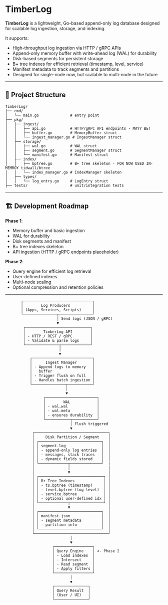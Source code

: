 # TimberLog

**TimberLog** is a lightweight, Go-based append-only log database designed for scalable log ingestion, storage, and indexing.  

It supports:

- High-throughput log ingestion via HTTP / gRPC APIs  
- Append-only memory buffer with write-ahead log (WAL) for durability  
- Disk-based segments for persistent storage  
- B+ tree indexes for efficient retrieval (timestamp, level, service)  
- Manifest metadata to track segments and partitions  
- Designed for single-node now, but scalable to multi-node in the future  

---

## 📂 Project Structure

```
TimberLog/
├── cmd/
│   └── main.go              # entry point
├── pkg/
│   ├── ingest/
│   │   ├── api.go           # HTTP/gRPC API endpoints - MAYY BE!
│   │   ├── buffer.go        # MemoryBuffer struct
│   │   └── ingest_manager.go # IngestManager struct
│   ├── storage/
│   │   ├── wal.go           # WAL struct
│   │   ├── segment.go       # SegmentManager struct
│   │   └── manifest.go      # Manifest struct
│   ├── index/
│   │   ├── bptree.go        # B+ tree skeleton - FOR NOW USED IN-MEMROY tidwall/btree
│   │   └── index_manager.go # IndexManager skeleton
│   ├── types/
│   │   └── log_entry.go     # LogEntry struct
├── tests/                   # unit/integration tests
```

---

## 🏗️ Development Roadmap

**Phase 1**:

- Memory buffer and basic ingestion  
- WAL for durability  
- Disk segments and manifest  
- B+ tree indexes skeleton  
- API ingestion (HTTP / gRPC endpoints placeholder)  

**Phase 2**:

- Query engine for efficient log retrieval  
- User-defined indexes  
- Multi-node scaling  
- Optional compression and retention policies  

---

<!-- github.com/mrsridharpadmanaben/TimberLog -->

```
       ┌───────────────────────────────┐
       │        Log Producers          │
       │ (Apps, Services, Scripts)     │
       └───────────────┬───────────────┘
                       │ Send logs (JSON / gRPC)
                       ▼
        ┌─────────────────────────────┐
        │        TimberLog API        │
        │ - HTTP / REST / gRPC        │
        │ - Validate & parse logs     │
        └───────────────┬─────────────┘
                        │
                        ▼
           ┌───────────────────────────┐
           │      Ingest Manager       │
           │ - Append logs to memory   │
           │   buffer                  │
           │ - Trigger flush on full   │
           │ - Handles batch ingestion │
           └───────────────┬───────────┘
                           │
                           ▼
                 ┌───────────────────────┐
                 │        WAL            │
                 │ - wal.wal             │
                 │ - wal.meta            │
                 │ - ensures durability  │
                 └───────────┬───────────┘
                             │ Flush triggered
                             ▼
            ┌─────────────────────────────────┐
            │     Disk Partition / Segment    │
            │ ┌────────────────────────────┐  │
            │ │ segment.log                │  │
            │ │ - append-only log entries  │  │
            │ │ - messages, stack traces   │  │
            │ │ - dynamic fields stored    │  │
            │ └─────────────┬──────────────┘  |
            │               │                 |
            │               ▼                 |
            │ ┌─────────────────────────────┐ │
            │ │ B+ Tree Indexes             │ │
            │ │ - ts.bptree (timestamp)     │ │
            │ │ - level.bptree (log level)  │ │
            │ │ - service.bptree            │ │
            │ │ - optional user-defined idx │ │
            │ └─────────────┬───────────────┘ │
            │               ▼                 |
            │ ┌────────────────────────────┐  │
            │ │ manifest.json              │  │
            │ │ - segment metadata         │  │
            │ │ - partition info           │  │
            │ └────────────────────────────┘  │
            └─────────────────────────────────┘
                             │
                             ▼
                     ┌─────────────────┐
                     │ Query Engine    │ <- Phase 2
                     │ - Load indexes  │
                     │ - Intersect     │
                     │ - Read segment  │
                     │ - Apply filters │
                     └─────────────────┘
                             │
                             ▼
                     ┌───────────────┐
                     │ Query Result  │
                     │ (User / UI)   │
                     └───────────────┘

```